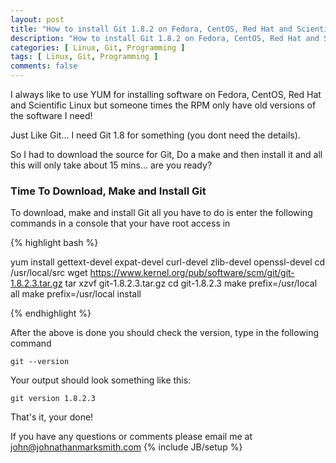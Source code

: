 ```yaml
---
layout: post
title: "How to install Git 1.8.2 on Fedora, CentOS, Red Hat and Scientific Linux"
description: "How to install Git 1.8.2 on Fedora, CentOS, Red Hat and Scientific Linux"
categories: [ Linux, Git, Programming ]
tags: [ Linux, Git, Programming ]
comments: false
---
```

I always like to use YUM for installing software on Fedora, CentOS, Red Hat and Scientific Linux but someone times the RPM only have old versions of the software I need!

Just Like Git... I need Git 1.8 for something (you dont need the details).  

So I had to download the source for Git, Do a make and then install it and all this will only take about 15 mins... are you ready?

### Time To Download, Make and Install Git

To download, make and install Git all you have to do is enter the following commands in a console that your have root access in

{% highlight bash %}

yum install gettext-devel expat-devel curl-devel zlib-devel openssl-devel
cd /usr/local/src
wget https://www.kernel.org/pub/software/scm/git/git-1.8.2.3.tar.gz
tar xzvf git-1.8.2.3.tar.gz
cd git-1.8.2.3
make prefix=/usr/local all
make prefix=/usr/local install

{% endhighlight %}

After the above is done you should check the version, type in the following command

    git --version

Your output should look something like this:

    git version 1.8.2.3


That's it, your done!



If you have any questions or comments please email me at <a href="mailto:john@johnathanmarksmith.com">john@johnathanmarksmith.com</a>
{% include JB/setup %}
